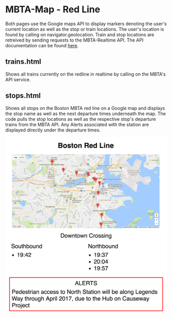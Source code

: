 # MBTA-Map - Red Line

Both pages use the Google maps API to display markers denoting the user's current location as well as the stop or train locations. The user's location is found by calling on navigator.geolocation. Train and stop locations are retreived by sending requests to the MBTA-Realtime API. The API documentation can be found [here](http://realtime.mbta.com/Portal/Content/Documents/MBTA-realtime_APIDocumentation_v2_1_3_2017-01-04.pdf "MBTA API Documentation"). 

## trains.html
Shows all trains currently on the redline in realtime by calling on the MBTA's API service.

## stops.html
Shows all stops on the Boston MBTA red line on a Google map and displays the stop name as well as the next departure times underneath the map. The code pulls the stop locations as well as the respective stop's departure trains from the MBTA API. Any Alerts associated with the station are displayed directly under the departure times.

![Map screenshot](screenshots/map.png)
![Display screenshot](screenshots/display.png)
